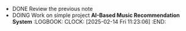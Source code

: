 - DONE Review the previous note
- DOING Work on simple project **AI-Based Music Recommendation System**
  :LOGBOOK:
  CLOCK: [2025-02-14 Fri 11:23:06]
  :END: